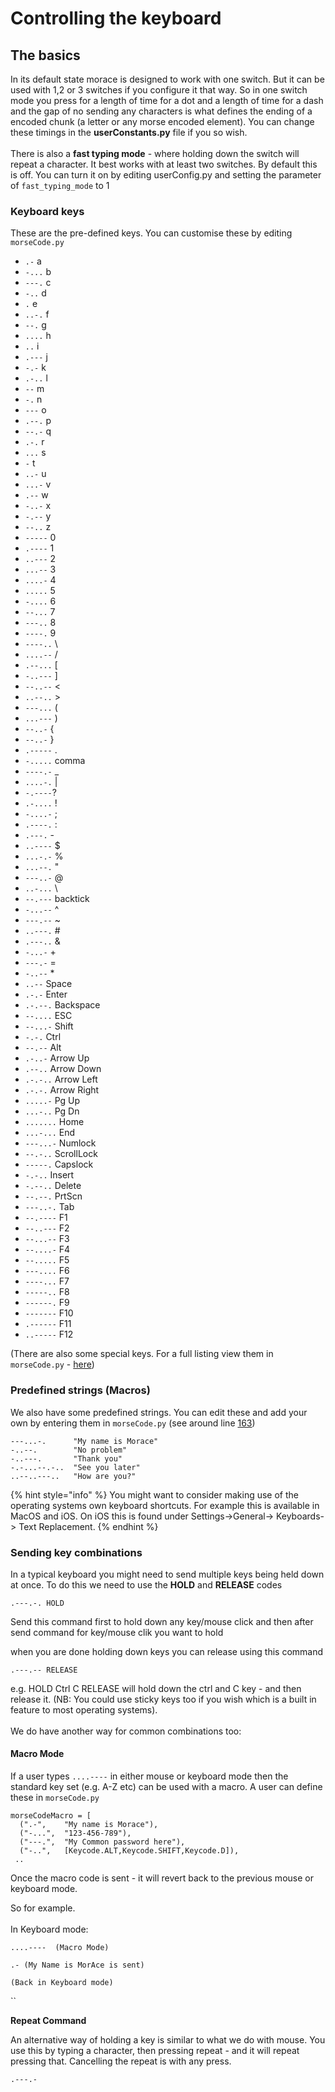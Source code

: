 # Controlling the keyboard

## The basics

In its default state morace is designed to work with one switch. But it can be used with 1,2 or 3 switches if you configure it that way. So in one switch mode you press for a length of time for a dot and a length of time for a dash and the gap of no sending any characters is what defines the ending of a encoded chunk (a letter or any morse encoded element). You can change these timings in the **userConstants.py** file if you so wish.\
\
There is also a **fast typing mode** - where holding down the switch will repeat a character. It best works with at least two switches. By default this is off. You can turn it on by editing userConfig.py and setting the parameter of `fast_typing_mode` to 1

### **Keyboard keys**

These are the pre-defined keys. You can customise these by editing `morseCode.py`

* `.-` a
* `-...` b
* `---.` c
* `-..` d
* `.` e
* `..-.` f
* `--.` g
* `....` h
* `..` i
* `.---` j
* `-.-` k
* `.-..` l
* `--` m
* `-.` n
* `---` o
* `.--.` p
* `--.-` q
* `.-.` r
* `...` s
* `-` t
* `..-` u
* `...-` v
* `.--` w
* `-..-` x
* `-.--` y
* `--..` z
* `-----` 0
* `.----` 1
* `..---` 2
* `...--` 3
* `....-` 4
* `.....` 5
* `-....` 6
* `--...` 7
* `---..` 8
* `----.` 9
* `----..` \\
* `....--` /
* `.--...` \[
* `-..---` ]
* `--..--` <
* `..--..` >
* `---...` (
* `...---` )
* `--..-` {
* `--..-` }
* `.-----` .
* `-.....` comma
* `----.-` \_
* `....-.` |
* `-.----`?
* `.-....` !
* `-....-` ;
* `.----.` :
* `.---.` -
* `..----` $
* `...-.-` %
* `...--.` "
* `---..-` @
* `..-...` \\
* `--.---` backtick
* `-...--` ^
* `---.--` \~
* `..---.` #
* `.---..` &
* `-...-` +
* `---.-` =
* `-..--` \*
* `..--` Space
* `.-.-` Enter
* `.-.--.` Backspace
* `--....` ESC
* `--...-` Shift
* `-.-.` Ctrl
* `--.--` Alt
* `.-..-` Arrow Up
* `.--..` Arrow Down
* `.-.-..` Arrow Left
* `.-.-.` Arrow Right
* `.....-` Pg Up
* `...-..` Pg Dn
* `.......` Home
* `...-...` End
* `---...-` Numlock
* `--.-..` ScrollLock
* `-----.` Capslock
* `-.-..` Insert
* `-.--..` Delete
* `--.--.` PrtScn
* `---..-.` Tab
* `--.----` F1
* `--..---` F2
* `--...--` F3
* `--....-` F4
* `--.....` F5
* `---....` F6
* `----...` F7
* `-----..` F8
* `------.` F9
* `-------` F10
* `.------` F11
* `..-----` F12

(There are also some special keys. For a full listing view them in `morseCode.py` - [here](https://github.com/AceCentre/morAce/blob/2223dcc71ee24f721b552030ea7c027f5cf0a927/morAce/morseCode.py#L97))

### Predefined strings (Macros)

We also have some predefined strings. You can edit these and add your own by entering them in `morseCode.py` (see around line [163](https://github.com/AceCentre/morAce/blob/2223dcc71ee24f721b552030ea7c027f5cf0a927/morAce/morseCode.py#L163))

```
---...-.      "My name is Morace"
-..--.        "No problem"
-..---.       "Thank you"
-.-...--.-..  "See you later"
..--..---..   "How are you?"
```

{% hint style="info" %}
You might want to consider making use of the operating systems own keyboard shortcuts. For example this is available in MacOS and iOS. On iOS this is found under Settings->General-> Keyboards-> Text Replacement.
{% endhint %}

### Sending key combinations

In a typical keyboard you might need to send multiple keys being held down at once. To do this we need to use the **HOLD** and **RELEASE** codes

`.---.-. HOLD`

Send this command first to hold down any key/mouse click and then after send command for key/mouse clik you want to hold

when you are done holding down keys you can release using this command

`.---.-- RELEASE`

e.g. HOLD Ctrl C RELEASE will hold down the ctrl and C key - and then release it. (NB: You could use sticky keys too if you wish which is a built in feature to most operating systems).\
\
We do have another way for common combinations too:

#### Macro Mode

If a user types `....----` in either mouse or keyboard mode then the standard key set (e.g. A-Z etc) can be used with a macro. A user can define these in `morseCode.py`&#x20;

```
morseCodeMacro = [
  (".-",    "My name is Morace"),
  ("-...",  "123-456-789"),
  ("---.",  "My Common password here"),
  ("-..",   [Keycode.ALT,Keycode.SHIFT,Keycode.D]),
 ..
```

Once the macro code is sent - it will revert back to the previous mouse or keyboard mode.&#x20;

So for example. \
\
In Keyboard mode:

`....----  (Macro Mode)`

`.- (My Name is MorAce is sent)`

`(Back in Keyboard mode)`

``

**Repeat Command**

An alternative way of holding a key is similar to what we do with mouse. You use this by typing a character, then pressing repeat - and it will repeat pressing that. Cancelling the repeat is with any press.

`.---.-`
